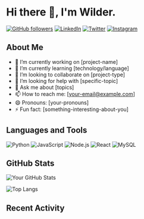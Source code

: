 # Hi there 👋, I'm Wilder.

[![GitHub followers](https://img.shields.io/github/followers/wilder14-eslu?label=Follow&style=social)](https://github.com/wilder14-eslu?tab=followers)
[![LinkedIn](https://img.shields.io/badge/LinkedIn-Connect-blue)](https://www.linkedin.com/in/wilder-espinoza-luna-53b1b11b6/?original_referer=https%3A%2F%2Fpe%2Elinkedin%2Ecom%2F&originalSubdomain=pe)
[![Twitter](https://img.shields.io/twitter/follow/wildere28034755?style=social)](https://x.com/wildere28034755)
[![Instagram](https://img.shields.io/badge/Instagram-Follow-E4405F?style=social&logo=instagram)](https://www.instagram.com/wilder.eslu/)


## About Me

- 🔭 I’m currently working on [project-name]
- 🌱 I’m currently learning [technology/language]
- 👯 I’m looking to collaborate on [project-type]
- 🤔 I’m looking for help with [specific-topic]
- 💬 Ask me about [topics]
- 📫 How to reach me: [your-email@example.com]
- 😄 Pronouns: [your-pronouns]
- ⚡ Fun fact: [something-interesting-about-you]

## Languages and Tools

![Python](https://img.shields.io/badge/Python-3776AB?style=flat&logo=python&logoColor=white)
![JavaScript](https://img.shields.io/badge/JavaScript-F7DF1E?style=flat&logo=javascript&logoColor=black)
![Node.js](https://img.shields.io/badge/Node.js-339933?style=flat&logo=node.js&logoColor=white)
![React](https://img.shields.io/badge/React-20232A?style=flat&logo=react&logoColor=61DAFB)
![MySQL](https://img.shields.io/badge/MySQL-4479A1?style=flat&logo=mysql&logoColor=white)

## GitHub Stats

![Your GitHub Stats](https://github-readme-stats.vercel.app/api?username=<your-username>&show_icons=true&theme=radical)

![Top Langs](https://github-readme-stats.vercel.app/api/top-langs/?username=<your-username>&layout=compact&theme=radical)

## Recent Activity

<!--START_SECTION:activity-->
<!--END_SECTION:activity-->
